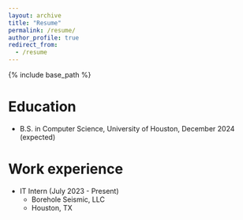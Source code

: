 ```yaml
---
layout: archive
title: "Resume"
permalink: /resume/
author_profile: true
redirect_from:
  - /resume
---
```


{% include base_path %}

Education
======
* B.S. in Computer Science, University of Houston, December 2024 (expected)

Work experience
======
* IT Intern (July 2023 - Present)
  * Borehole Seismic, LLC
  * Houston, TX

